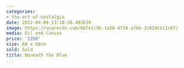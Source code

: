 ```yaml
---
categories:
- the-art-of-nostalgia
date: 2022-04-09 13:18:38.492639
image: https://ucarecdn.com/667e1c9b-1a50-4f20-a76b-2c82dcb11c6f/
media: Oil and Canvas
price: '1350'
size: 60 x 60cm
sold: Sold
title: Beneath the Blue
...
```

